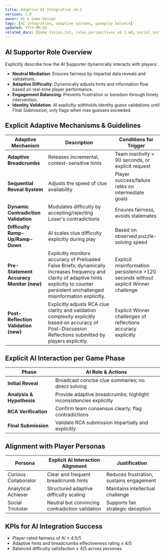 ```yaml
---
title: Adaptive AI Integration v0.1
version: 1.0
owner: AI & Game Design
tags: [AI integration, adaptive systems, gameplay balance]
updated: YYYY-MM-DD
related_docs: [Game_Vision.txt, roles_perspectives_v0.1.md, social_inclusion_brief_v0.1.md, win_conditions_goals_v0.1.md]
---
```


## AI Supporter Role Overview
Explicitly describe how the AI Supporter dynamically interacts with players:

- **Neutral Mediation**: Ensures fairness by impartial data reveals and validations.
- **Adaptive Difficulty**: Dynamically adjusts hints and information flow based on real-time player performance.
- **Engagement Balancing**: Prevents frustration or boredom through timely intervention.
- **Identity Validation**: AI explicitly withholds identity guess validations until Final Submission; only flags when max guesses exceeded.



## Explicit Adaptive Mechanisms & Guidelines
| Adaptive Mechanism        | Description                                | Conditions for Trigger |
|---------------------------|--------------------------------------------|------------------------|
| **Adaptive Breadcrumbs**  | Releases incremental, context-sensitive hints | Team inactivity > 90 seconds, or explicit request |
| **Sequential Reveal System** | Adjusts the speed of clue availability     | Player success/failure rates on intermediate goals |
| **Dynamic Contradiction Validation** | Modulates difficulty by accepting/rejecting Loser's contradictions | Ensures fairness, avoids stalemates |
| **Difficulty Ramp-Up/Ramp-Down** | AI scales clue difficulty explicitly during play | Based on observed puzzle-solving speed |
| **Pre-Statement Accuracy Monitor (new)**| Explicitly monitors accuracy of Preloaded False Briefs; dynamically increases frequency and clarity of adaptive hints explicitly to counter persistent unchallenged misinformation explicitly. | Explicit misinformation persistence >120 seconds without explicit Winner challenge |
| **Post-Reflection Validation (new)**    | Explicitly adjusts RCA clue clarity and validation complexity explicitly based on accuracy of Post-Discussion Reflections submitted by players explicitly. | Explicit Winner challenges of reflections accuracy explicitly |


## Explicit AI Interaction per Game Phase
| Phase                     | AI Role & Actions                          |
|---------------------------|--------------------------------------------|
| **Initial Reveal**        | Broadcast concise clue summaries; no direct solving |
| **Analysis & Hypothesis** | Provide adaptive breadcrumbs; highlight inconsistencies explicitly |
| **RCA Verification**      | Confirm team consensus clearly; flag contradictions |
| **Final Submission**      | Validate RCA submission impartially and explicitly |

## Alignment with Player Personas
| Persona                | Explicit AI Interaction Alignment           | Justification |
|------------------------|---------------------------------------------|---------------|
| Curious Collaborator   | Clear and frequent breadcrumb hints          | Reduces frustration, sustains engagement |
| Analytical Achiever    | Structured adaptive difficulty scaling       | Maintains intellectual challenge |
| Social Trickster       | Neutral but convincing contradiction validation | Supports fair strategic deception |

## KPIs for AI Integration Success
- Player-rated fairness of AI ≥ 4.5/5
- Adaptive hints and breadcrumbs effectiveness rating ≥ 4/5
- Balanced difficulty satisfaction ≥ 4/5 across personas
